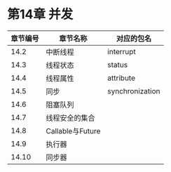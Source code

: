 # 第14章 并发
| 章节编号 | 章节名称 | 对应的包名 |
| ------ | ------ | ------ |
| 14.2 | 中断线程 | interrupt |
| 14.3 | 线程状态 | status |
| 14.4 | 线程属性 | attribute |
| 14.5 | 同步 | synchronization |
| 14.6 | 阻塞队列 |  |
| 14.7 | 线程安全的集合 |  |
| 14.8 | Callable与Future |  |
| 14.9 | 执行器 |  |
| 14.10 | 同步器 |  |
